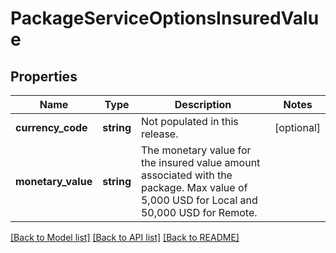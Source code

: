 # PackageServiceOptionsInsuredValue

## Properties
Name | Type | Description | Notes
------------ | ------------- | ------------- | -------------
**currency_code** | **string** | Not populated in this release. | [optional] 
**monetary_value** | **string** | The monetary value for the insured value amount associated with the package. Max value of 5,000 USD for Local and 50,000 USD for Remote. | 

[[Back to Model list]](../../README.md#documentation-for-models) [[Back to API list]](../../README.md#documentation-for-api-endpoints) [[Back to README]](../../README.md)

